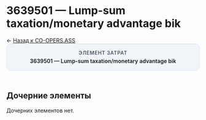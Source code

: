 # 3639501 — Lump-sum taxation/monetary advantage bik
<p class="cc-breadcrumb">← <a href='../../level_02/CO-OPERS.ASS/'>Назад к CO-OPERS.ASS</a></p>
<style>
.cc-container { display: flex; flex-direction: column; gap: 1.5rem; }
.cc-breadcrumb { margin: 0; }
.cc-parent { padding: 1rem 1.25rem; border-radius: 12px; background: #f1f5f9; border: 1px solid #d8dee9; text-align: center; font-weight: 600; }
.cc-parent .cc-tag { font-size: 0.8rem; text-transform: uppercase; color: #475569; letter-spacing: 0.06em; }
.cc-children { display: flex; flex-wrap: wrap; gap: 1rem; }
.cc-tile { display: block; min-width: 180px; padding: 0.85rem 1rem; border-radius: 12px; border: 1px solid #d1d5db; background: #ffffff; box-shadow: 0 2px 4px rgba(15, 23, 42, 0.08); transition: transform 0.1s ease, box-shadow 0.1s ease; color: inherit; text-decoration: none; }
.cc-tile:hover { transform: translateY(-2px); box-shadow: 0 6px 12px rgba(15, 23, 42, 0.15); }
.cc-tile-leaf { background: #f8fafc; }
.cc-tag { font-size: 0.7rem; color: #64748b; text-transform: uppercase; letter-spacing: 0.08em; margin-bottom: 0.3rem; }
</style>
<div class='cc-container'>
  <div class='cc-parent'>
    <div class='cc-tag'>Элемент затрат</div>
    <div>3639501 — Lump-sum taxation/monetary advantage bik</div>
  </div>
  <div>
    <h2>Дочерние элементы</h2>
<p>Дочерних элементов нет.</p>
  </div>
</div>
